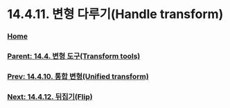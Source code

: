 # 14.4.11. 변형 다루기(Handle transform)

### [Home](./00-home.md)
### [Parent: 14.4. 변형 도구(Transform tools)](./14-04-00-transform-tools.md)
### [Prev: 14.4.10. 통합 변형(Unified transform)](./14-04-10-unified-transform.md)
### [Next: 14.4.12. 뒤집기(Flip)](./14-04-12-flip.md)
